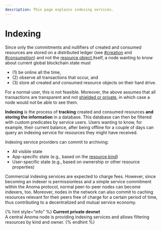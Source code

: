 ```yaml
---
description: This page explains indexing services.
---
```


# Indexing

Since only the commitments and nullifiers of created and consumed resources are stored on a distributed ledger (see [#creation](../resources/#creation "mention") and [#consumption](../resources/#consumption "mention")) and not the [resource object ](https://specs.anoma.net/latest/arch/system/state/resource_machine/data_structures/resource/index.html)itself, a node wanting to know about current global blockchain state must

* (1) be online all the time,
* (2) observe all transactions that occur, and&#x20;
* (3) store all created and consumed resource objects on their hard drive.

For a normal user, this is not feasible. Moreover, the above assumes that all transactions are transparent and not [shielded or private](../page/information-flow-control.md), in which case a node would not be able to see them.

**Indexing** is the process of **tracking** created and consumed resources **and storing the information** in a database. This database can then be filtered with custom predicates by service users. Users wanting to know, for example, their current balance, after being offline for a couple of days can query an indexing service for resources they might have received.

Indexing service providers can commit to archiving:

* All visible state
* App-specific state (e.g., based on the [resource kind](../resources/#resource-kind))
* User-specific state (e.g., based on ownership or other resource properties)

Commercial indexing services are expected to charge fees. However, since becoming an indexer is permissionless and a simple service commitment within the Anoma protocol, normal peer-to-peer nodes can become indexers, too. Moreover, nodes in the network can also commit to caching resources relevant for their peers free of charge for a certain period of time, thus contributing to a decentralized and mutual service economy.

{% hint style="info" %}
**Current private devnet**\
A central Anoma node is providing indexing services and allows filtering resources by kind and owner.
{% endhint %}
